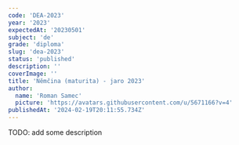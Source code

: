 ```yaml
---
code: 'DEA-2023'
year: '2023'
expectedAt: '20230501'
subject: 'de'
grade: 'diploma'
slug: 'dea-2023'
status: 'published'
description: ''
coverImage: ''
title: 'Němčina (maturita) - jaro 2023'
author:
  name: 'Roman Samec'
  picture: 'https://avatars.githubusercontent.com/u/5671166?v=4'
publishedAt: '2024-02-19T20:11:55.734Z'
---
```


TODO: add some description